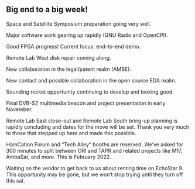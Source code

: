 ## Big end to a big week!

Space and Satellite Symposium preparation going very well.

Major software work gearing up rapidly (GNU Radio and OpenCPI).

Good FPGA progress! Current focus: end-to-end demo.

Remote Lab West disk repair coming along.

New collaboration in the legal/patent realm (AMBE).

New contact and possible collaboration in the open source EDA realm.

Sounding rocket opportunity continuing to develop and looking good.

Final DVB-S2 multimedia beacon and project presentation in early November.

Remote Lab East close-out and Remote Lab South bring-up planning is rapidly concluding and dates for the move will be set. Thank you very much to those that stepped up here and made this possible.

HamCation Forum and “Tech Alley” booths are reserved. We’ve asked for 300 minutes to split between ORI and TAPR and related projects like M17, AmbaSat, and more. This is February 2022.

Waiting on the vendor to get back to us about renting time on EchoStar 9. This opportunity may be gone, but we won’t stop trying until they turn off this sat.
